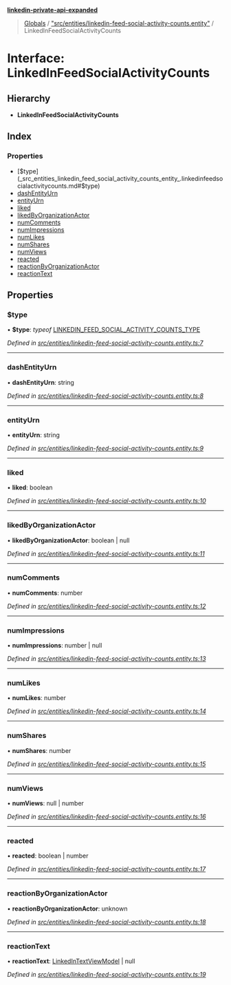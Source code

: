 **[linkedin-private-api-expanded](../README.md)**

> [Globals](../globals.md) / ["src/entities/linkedin-feed-social-activity-counts.entity"](../modules/_src_entities_linkedin_feed_social_activity_counts_entity_.md) / LinkedInFeedSocialActivityCounts

# Interface: LinkedInFeedSocialActivityCounts

## Hierarchy

* **LinkedInFeedSocialActivityCounts**

## Index

### Properties

* [$type](_src_entities_linkedin_feed_social_activity_counts_entity_.linkedinfeedsocialactivitycounts.md#$type)
* [dashEntityUrn](_src_entities_linkedin_feed_social_activity_counts_entity_.linkedinfeedsocialactivitycounts.md#dashentityurn)
* [entityUrn](_src_entities_linkedin_feed_social_activity_counts_entity_.linkedinfeedsocialactivitycounts.md#entityurn)
* [liked](_src_entities_linkedin_feed_social_activity_counts_entity_.linkedinfeedsocialactivitycounts.md#liked)
* [likedByOrganizationActor](_src_entities_linkedin_feed_social_activity_counts_entity_.linkedinfeedsocialactivitycounts.md#likedbyorganizationactor)
* [numComments](_src_entities_linkedin_feed_social_activity_counts_entity_.linkedinfeedsocialactivitycounts.md#numcomments)
* [numImpressions](_src_entities_linkedin_feed_social_activity_counts_entity_.linkedinfeedsocialactivitycounts.md#numimpressions)
* [numLikes](_src_entities_linkedin_feed_social_activity_counts_entity_.linkedinfeedsocialactivitycounts.md#numlikes)
* [numShares](_src_entities_linkedin_feed_social_activity_counts_entity_.linkedinfeedsocialactivitycounts.md#numshares)
* [numViews](_src_entities_linkedin_feed_social_activity_counts_entity_.linkedinfeedsocialactivitycounts.md#numviews)
* [reacted](_src_entities_linkedin_feed_social_activity_counts_entity_.linkedinfeedsocialactivitycounts.md#reacted)
* [reactionByOrganizationActor](_src_entities_linkedin_feed_social_activity_counts_entity_.linkedinfeedsocialactivitycounts.md#reactionbyorganizationactor)
* [reactionText](_src_entities_linkedin_feed_social_activity_counts_entity_.linkedinfeedsocialactivitycounts.md#reactiontext)

## Properties

### $type

•  **$type**: *typeof* [LINKEDIN\_FEED\_SOCIAL\_ACTIVITY\_COUNTS\_TYPE](../modules/_src_entities_linkedin_feed_social_activity_counts_entity_.md#linkedin_feed_social_activity_counts_type)

*Defined in [src/entities/linkedin-feed-social-activity-counts.entity.ts:7](https://github.com/khanhtranngoccva/linkedin-private-api/blob/a93f067/src/entities/linkedin-feed-social-activity-counts.entity.ts#L7)*

___

### dashEntityUrn

•  **dashEntityUrn**: string

*Defined in [src/entities/linkedin-feed-social-activity-counts.entity.ts:8](https://github.com/khanhtranngoccva/linkedin-private-api/blob/a93f067/src/entities/linkedin-feed-social-activity-counts.entity.ts#L8)*

___

### entityUrn

•  **entityUrn**: string

*Defined in [src/entities/linkedin-feed-social-activity-counts.entity.ts:9](https://github.com/khanhtranngoccva/linkedin-private-api/blob/a93f067/src/entities/linkedin-feed-social-activity-counts.entity.ts#L9)*

___

### liked

•  **liked**: boolean

*Defined in [src/entities/linkedin-feed-social-activity-counts.entity.ts:10](https://github.com/khanhtranngoccva/linkedin-private-api/blob/a93f067/src/entities/linkedin-feed-social-activity-counts.entity.ts#L10)*

___

### likedByOrganizationActor

•  **likedByOrganizationActor**: boolean \| null

*Defined in [src/entities/linkedin-feed-social-activity-counts.entity.ts:11](https://github.com/khanhtranngoccva/linkedin-private-api/blob/a93f067/src/entities/linkedin-feed-social-activity-counts.entity.ts#L11)*

___

### numComments

•  **numComments**: number

*Defined in [src/entities/linkedin-feed-social-activity-counts.entity.ts:12](https://github.com/khanhtranngoccva/linkedin-private-api/blob/a93f067/src/entities/linkedin-feed-social-activity-counts.entity.ts#L12)*

___

### numImpressions

•  **numImpressions**: number \| null

*Defined in [src/entities/linkedin-feed-social-activity-counts.entity.ts:13](https://github.com/khanhtranngoccva/linkedin-private-api/blob/a93f067/src/entities/linkedin-feed-social-activity-counts.entity.ts#L13)*

___

### numLikes

•  **numLikes**: number

*Defined in [src/entities/linkedin-feed-social-activity-counts.entity.ts:14](https://github.com/khanhtranngoccva/linkedin-private-api/blob/a93f067/src/entities/linkedin-feed-social-activity-counts.entity.ts#L14)*

___

### numShares

•  **numShares**: number

*Defined in [src/entities/linkedin-feed-social-activity-counts.entity.ts:15](https://github.com/khanhtranngoccva/linkedin-private-api/blob/a93f067/src/entities/linkedin-feed-social-activity-counts.entity.ts#L15)*

___

### numViews

•  **numViews**: null \| number

*Defined in [src/entities/linkedin-feed-social-activity-counts.entity.ts:16](https://github.com/khanhtranngoccva/linkedin-private-api/blob/a93f067/src/entities/linkedin-feed-social-activity-counts.entity.ts#L16)*

___

### reacted

•  **reacted**: boolean \| number

*Defined in [src/entities/linkedin-feed-social-activity-counts.entity.ts:17](https://github.com/khanhtranngoccva/linkedin-private-api/blob/a93f067/src/entities/linkedin-feed-social-activity-counts.entity.ts#L17)*

___

### reactionByOrganizationActor

•  **reactionByOrganizationActor**: unknown

*Defined in [src/entities/linkedin-feed-social-activity-counts.entity.ts:18](https://github.com/khanhtranngoccva/linkedin-private-api/blob/a93f067/src/entities/linkedin-feed-social-activity-counts.entity.ts#L18)*

___

### reactionText

•  **reactionText**: [LinkedInTextViewModel](_src_entities_linkedin_text_view_model_entity_.linkedintextviewmodel.md) \| null

*Defined in [src/entities/linkedin-feed-social-activity-counts.entity.ts:19](https://github.com/khanhtranngoccva/linkedin-private-api/blob/a93f067/src/entities/linkedin-feed-social-activity-counts.entity.ts#L19)*
